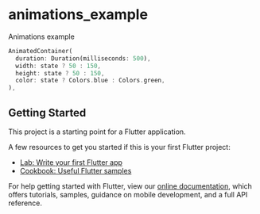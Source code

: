 # animations_example

Animations example

```dart
AnimatedContainer(
  duration: Duration(milliseconds: 500),
  width: state ? 50 : 150,
  height: state ? 50 : 150,
  color: state ? Colors.blue : Colors.green,
),
```

## Getting Started

This project is a starting point for a Flutter application.

A few resources to get you started if this is your first Flutter project:

- [Lab: Write your first Flutter app](https://flutter.dev/docs/get-started/codelab)
- [Cookbook: Useful Flutter samples](https://flutter.dev/docs/cookbook)

For help getting started with Flutter, view our
[online documentation](https://flutter.dev/docs), which offers tutorials,
samples, guidance on mobile development, and a full API reference.
